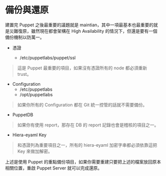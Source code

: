 # 備份與還原

建置完 Puppet 之後最重要的議題就是 maintian，其中一項最基本也最重要的就是災難復原，雖然現在都會架構在 High Availability 的情況下，但還是要有一個備份機制以防萬一。

- 憑證

    - /etc/puppetlabs/puppet/ssl

> 這是 Puppet 最重要的項目，如果沒有憑證所有的 node 都必須重新 trust。

- Configuration
    - /etc/puppetlabs
    - /opt/puppetlabs

> 如果你所有的 Configuration 都在 Git 統一控管的話就不需要備份。

- PuppetDB

> 如果你有使用 report，那存在 DB 的 report 記錄也會是稽核的項目之一。

- Hiera-eyaml Key

> 和憑證列為重要項目之一，所有的 hiera-eyaml 加密字串都必須依靠這把 Key 來做加解密。

上述是使用 Puppet 的重點備份項目，如果你需要重建只要把上述的檔案放回原本相關位置，重啟 Puppet Server 就可以完成還原。